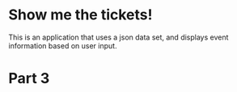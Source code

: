 # Show me the tickets!

This is an application that uses a json data set, and displays event information based on user input.

# Part 3
